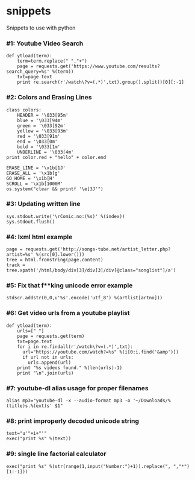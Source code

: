 # snippets
Snippets to use with python

### #1: Youtube Video Search
```
def ytload(term):
    term=term.replace(" ","+")
    page = requests.get('https://www.youtube.com/results?search_query=%s' %(term))
    txt=page.text
    print re.search(r'/watch\?v=(.*)',txt).group().split()[0][:-1]
```
### #2: Colors and Erasing Lines
```
class colors:
    HEADER = '\033[95m'
    blue = '\033[94m'
    green = '\033[92m'
    yellow = '\033[93m'
    red = '\033[91m'
    end = '\033[0m'
    bold = '\033[1m'
    UNDERLINE = '\033[4m'
print color.red + "hello" + color.end
```
```
ERASE_LINE = '\x1b[1J'
ERASE_ALL = '\x1b[g'
GO_HOME = '\x1b[H'
SCROLL = '\x1b[1000M'
os.system("clear && printf '\e[3J'")
```
### #3: Updating written line
```
sys.stdout.write('\rComic.no:(%s)' %(index))
sys.stdout.flush()
```
### #4: lxml html example
```
page = requests.get('http://songs-tube.net/artist_letter.php?artist=%s' %(src[0].lower()))
tree = html.fromstring(page.content)
track = tree.xpath('/html/body/div[3]/div[3]/div[@class="songlist"]/a')
```
### #5: Fix that f**king unicode error example
```
stdscr.addstr(0,0,u'%s'.encode('utf_8') %(artlist[artno]))
```
### #6: Get video urls from a youtube playlist
```
def ytload(term):
    urls=[" "]
    page = requests.get(term)
    txt=page.text
    for i in re.findall(r'/watch\?v=(.*)',txt):
      url="https://youtube.com/watch?=%s" %(i[0:i.find('&amp')])
      if url not in urls:
        urls.append(url)
    print "%s videos found." %(len(urls)-1)
    print "\n".join(urls)
```
### #7: youtube-dl alias usage for proper filenames
```
alias mp3="youtube-dl -x --audio-format mp3 -o '~/Downloads/%(title)s.%(ext)s' $1"
```
### #8: print improperly decoded unicode string
```
text="u'"+i+"'"
exec("print %s" %(text))
```
### #9: single line factorial calculator
```
exec("print %s" %(str(range(1,input("Number:")+1)).replace(", ","*")[1:-1]))
```
